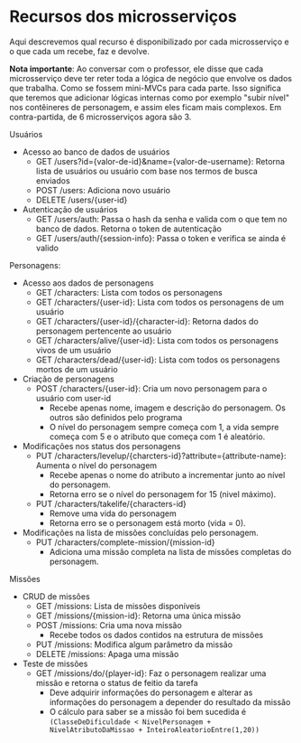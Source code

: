 # Recursos dos microsserviços

Aqui descrevemos qual recurso é disponibilizado por cada microsserviço e o que cada um recebe, faz e devolve.

**Nota importante**: Ao conversar com o professor, ele disse que cada microsserviço deve ter reter toda a lógica de negócio que envolve os dados que trabalha. Como se fossem mini-MVCs para cada parte. Isso significa que teremos que adicionar lógicas internas como por exemplo "subir nível" nos contêineres de personagem, e assim eles ficam mais complexos. Em contra-partida, de 6 microsserviços agora são 3.

Usuários
* Acesso ao banco de dados de usuários
	* GET /users?id={valor-de-id}&name={valor-de-username}: Retorna lista de usuários ou usuário com base nos termos de busca enviados
	* POST /users: Adiciona novo usuário
	* DELETE /users/{user-id} 
* Autenticação de usuários
	* GET /users/auth: Passa o hash da senha e valida com o que tem no banco de dados. Retorna o token de autenticação
	* GET /users/auth/{session-info}: Passa o token e verifica se ainda é valido


Personagens:
* Acesso aos dados de personagens
	* GET /characters: Lista com todos os personagens
	* GET /characters/{user-id}: Lista com todos os personagens de um usuário
	* GET /characters/{user-id}/{character-id}: Retorna dados do personagem pertencente ao usuário
	* GET /characters/alive/{user-id}: Lista com todos os personagens vivos de um usuário
	* GET /characters/dead/{user-id}: Lista com todos os personagens mortos de um usuário
* Criação de personagens
	* POST /characters/{user-id}: Cria um novo personagem para o usuário com user-id
		* Recebe apenas nome, imagem e descrição do personagem. Os outros são definidos pelo programa
		* O nível do personagem sempre começa com 1, a vida sempre começa com 5 e o atributo que começa com 1 é aleatório.
* Modificações nos status dos personagens
	* PUT /characters/levelup/{charcters-id}?attribute={attribute-name}: Aumenta o nível do personagem
		* Recebe apenas o nome do atributo a incrementar junto ao nível do personagem.
		* Retorna erro se o nível do personagem for 15 (nivel máximo). 
	* PUT /characters/takelife/{characters-id}
		* Remove uma vida do personagem
		* Retorna erro se o personagem está morto (vida = 0).
* Modificações na lista de missões concluídas pelo personagem.
	* PUT /characters/complete-mission/{mission-id}
		* Adiciona uma missão completa na lista de missões completas do personagem.

Missões
* CRUD de missões
	* GET /missions: Lista de missões disponíveis
	* GET /missions/{mission-id}: Retorna uma única missão
	* POST /missions: Cria uma nova missão
		* Recebe todos os dados contidos na estrutura de missões
	* PUT /missions: Modifica algum parâmetro da missão
	* DELETE /missions: Apaga uma missão
* Teste de missões
	* GET /missions/do/{player-id}: Faz o personagem realizar uma missão e retorna o status de feitio da tarefa
		* Deve adquirir informações do personagem e alterar as informações do personagem a depender do resultado da missão
		* O cálculo para saber se a missão foi bem sucedida é `(ClasseDeDificuldade < NivelPersonagem + NivelAtributoDaMissao + InteiroAleatorioEntre(1,20))`

